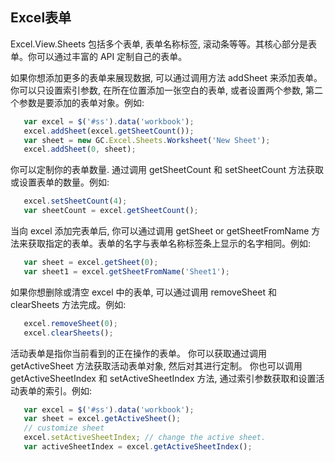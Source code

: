 ## Excel表单
Excel.View.Sheets 包括多个表单, 表单名称标签, 滚动条等等。其核心部分是表单。你可以通过丰富的 API 定制自己的表单。

如果你想添加更多的表单来展现数据, 可以通过调用方法 addSheet 来添加表单。你可以只设置索引参数, 在所在位置添加一张空白的表单, 或者设置两个参数, 第二个参数是要添加的表单对象。例如:
```JavaScript
   var excel = $('#ss').data('workbook');
   excel.addSheet(excel.getSheetCount());
   var sheet = new GC.Excel.Sheets.Worksheet('New Sheet');
   excel.addSheet(0, sheet);
```

你可以定制你的表单数量. 通过调用 getSheetCount 和 setSheetCount 方法获取或设置表单的数量。例如:
```JavaScript
   excel.setSheetCount(4);
   var sheetCount = excel.getSheetCount();
```

当向 excel 添加完表单后, 你可以通过调用 getSheet or getSheetFromName 方法来获取指定的表单。表单的名字与表单名称标签条上显示的名字相同。例如:
```JavaScript
   var sheet = excel.getSheet(0);
   var sheet1 = excel.getSheetFromName('Sheet1');
```

如果你想删除或清空 excel 中的表单, 可以通过调用 removeSheet 和 clearSheets 方法完成。例如:
```JavaScript
   excel.removeSheet(0);
   excel.clearSheets();
```

活动表单是指你当前看到的正在操作的表单。 你可以获取通过调用 getActiveSheet 方法获取活动表单对象, 然后对其进行定制。 你也可以调用 getActiveSheetIndex 和 setActiveSheetIndex 方法, 通过索引参数获取和设置活动表单的索引。例如:
```JavaScript
   var excel = $('#ss').data('workbook');
   var sheet = excel.getActiveSheet();
   // customize sheet
   excel.setActiveSheetIndex; // change the active sheet.
   var activeSheetIndex = excel.getActiveSheetIndex();
```